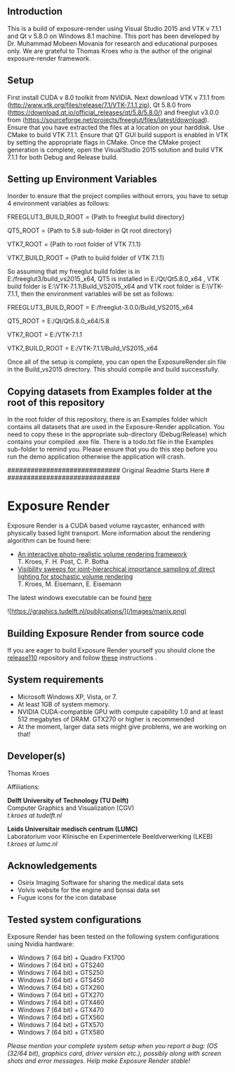 ## Introduction

This is a build of exposure-render using Visual Studio 2015 and VTK v 7.1.1 and Qt v 5.8.0 on Windows 8.1 machine. This port has been developed by Dr. Muhammad Mobeen Movania for research and educational purposes only. We are grateful to Thomas Kroes who is the author of the original exposure-render framework.

## Setup

First install CUDA v 8.0 toolkit from NVIDIA. Next download VTK v 7.1.1 from (http://www.vtk.org/files/release/7.1/VTK-7.1.1.zip), Qt 5.8.0 from (https://download.qt.io/official_releases/qt/5.8/5.8.0/) and freeglut v3.0.0 from (https://sourceforge.net/projects/freeglut/files/latest/download).
Ensure that you have extracted the files at a location on your harddisk. Use CMake to build VTK 7.1.1. Ensure that QT GUI build support is enabled in VTK by setting the appropriate flags in CMake.  Once the CMake project generation is complete, open the VisualStudio 2015 solution and build VTK 7.1.1 for both Debug and Release build.

## Setting up Environment Variables
Inorder to ensure that the project compiles without errors, you have to setup 4 environment variables as follows:

FREEGLUT3_BUILD_ROOT = {Path to freeglut build directory}

QT5_ROOT = {Path to 5.8 sub-folder in Qt root directory}

VTK7_ROOT = {Path to root folder of VTK 7.1.1}

VTK7_BUILD_ROOT = {Path to build folder of VTK 7.1.1}

So assuming that my freeglut build folder is in E:/freeglut3/build_vs2015_x64, QT5 is installed in E:/Qt/Qt5.8.0_x64 , VTK build folder is E:\VTK-7.1.1\Build_VS2015_x64 and VTK root folder is E:\VTK-7.1.1, then the environment variables will be set as follows:

FREEGLUT3_BUILD_ROOT = E:/freeglut-3.0.0/Build_VS2015_x64

QT5_ROOT = E:/Qt/Qt5.8.0_x64/5.8

VTK7_ROOT = E:/VTK-7.1.1

VTK7_BUILD_ROOT = E:/VTK-7.1.1/Build_VS2015_x64

Once all of the setup is complete, you can open the ExposureRender.sln file in the Build_vs2015 directory. This should compile and build successfully.

## Copying datasets from Examples folder at the root of this repository
In the root folder of this repository, there is an Examples folder which contains all datasets that are used in the Exposure-Render application. You need to copy these in the appropriate sub-directory (Debug/Release) which contains your compiled .exe file. There is a todo.txt file in the Examples sub-folder to remind you.
Please ensure that you do this step before you run the demo application otherwise the application will crash.

#############################
Original Readme Starts Here #
#############################
# Exposure Render

Exposure Render is a CUDA based volume raycaster, enhanced with physically based light transport. More information about the rendering algorithm can be found here:
* [An interactive photo-realistic volume rendering framework](http://graphics.tudelft.nl/Publications/kroes_exposure_2012)  
T. Kroes, F. H. Post, C. P. Botha
* [Visibility sweeps for joint-hierarchical importance sampling of direct lighting for stochastic volume rendering](http://graphics.tudelft.nl/Publications-new/2015/KEE1)  
T. Kroes, M. Eisemann, E. Eisemann

The latest windows executable can be found [here](https://github.com/ThomasKroes/exposure-render/releases/tag/1.1.0)

![https://graphics.tudelft.nl/publications/](/Images/manix.png)

## Building Exposure Render from source code
If you are eager to build Exposure Render yourself you should clone the [release110](https://github.com/ThomasKroes/exposure-render.release110.git) repository and follow  [these](https://github.com/ThomasKroes/exposure-render.release110/blob/master/build.md) instructions .

## System requirements

* Microsoft Windows XP, Vista, or 7.
* At least 1GB of system memory.
* NVIDIA CUDA-compatible GPU with compute capability 1.0 and at least 512 megabytes of DRAM. GTX270 or higher is recommended
* At the moment, larger data sets might give problems, we are working on that!

## Developer(s)

Thomas Kroes

Affiliations:

**Delft University of Technology (TU Delft)**  
Computer Graphics and Visualization (CGV)  
*t.kroes at tudelft.nl*

**Leids Universitair medisch centrum (LUMC)**  
Laboratorium voor Klinische en Experimentele Beeldverwerking (LKEB)  
*t.kroes at lumc.nl*

## Acknowledgements

* Osirix Imaging Software for sharing the medical data sets
* Volvis website for the engine and bonsai data set
* Fugue icons for the icon database

## Tested system configurations

Exposure Render has been tested on the following system configurations using Nvidia hardware:

* Windows 7 (64 bit) + Quadro FX1700
* Windows 7 (64 bit) + GTS240
* Windows 7 (64 bit) + GTS250
* Windows 7 (64 bit) + GTS450
* Windows 7 (64 bit) + GTX260
* Windows 7 (64 bit) + GTX270
* Windows 7 (64 bit) + GTX460
* Windows 7 (64 bit) + GTX470
* Windows 7 (64 bit) + GTX560
* Windows 7 (64 bit) + GTX570
* Windows 7 (64 bit) + GTX580

*Please mention your complete system setup when you report a bug: (OS (32/64 bit), graphics card, driver version etc.), possibly along with screen shots and error messages. Help make Exposure Render stable!*
